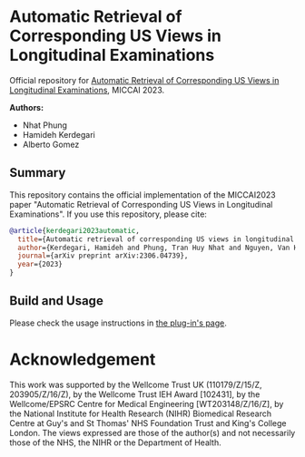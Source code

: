 # Automatic Retrieval of Corresponding US Views in Longitudinal Examinations
Official repository for [Automatic Retrieval of Corresponding US Views in Longitudinal Examinations](https://arxiv.org/abs/2306.04739), MICCAI 2023.

**Authors:**

* Nhat Phung
* Hamideh Kerdegari
* Alberto Gomez


## Summary

This repository contains the official implementation of the MICCAI2023 paper "Automatic Retrieval of Corresponding US Views in Longitudinal Examinations". If you use this repository, please cite:
 
```bibtex
@article{kerdegari2023automatic,
  title={Automatic retrieval of corresponding US views in longitudinal examinations},
  author={Kerdegari, Hamideh and Phung, Tran Huy Nhat and Nguyen, Van Hao and Truong, Thi Phuong Thao and Le, Ngoc Minh Thu and Le, Thanh Phuong and Le, Thi Mai Thao and Pisani, Luigi and Denehy, Linda and Consortium, Vital and others},
  journal={arXiv preprint arXiv:2306.04739},
  year={2023}
}
```
## Build and Usage

Please check the usage instructions in [the plug-in's page](PRETUS_Plugins/Plugin_lusclassificationp/README.md).

# Acknowledgement
This work was supported by the Wellcome Trust UK (110179/Z/15/Z, 203905/Z/16/Z), by the Wellcome Trust IEH Award [102431], by the Wellcome/EPSRC Centre for Medical Engineering [WT203148/Z/16/Z], by the National Institute for Health Research (NIHR) Biomedical Research Centre at Guy's and St Thomas' NHS Foundation Trust and King's College London. 
The views expressed are those of the author(s) and not necessarily those of the NHS, the NIHR or the Department of Health.
